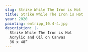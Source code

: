 ```yaml
---
slug: Strike While The Iron is Hot
title: Strike While The Iron is Hot
year: 2020
painting: emtripp_10.4-4.jpg
description: |-
  Strike While The Iron is Hot
  Acrylic and Oil on Canvas
  36 x 48”
---
```

